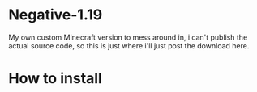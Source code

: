 # Negative-1.19
My own custom Minecraft version to mess around in, i can't publish the actual source code, so this is just where i'll just post the download here.

# How to install
